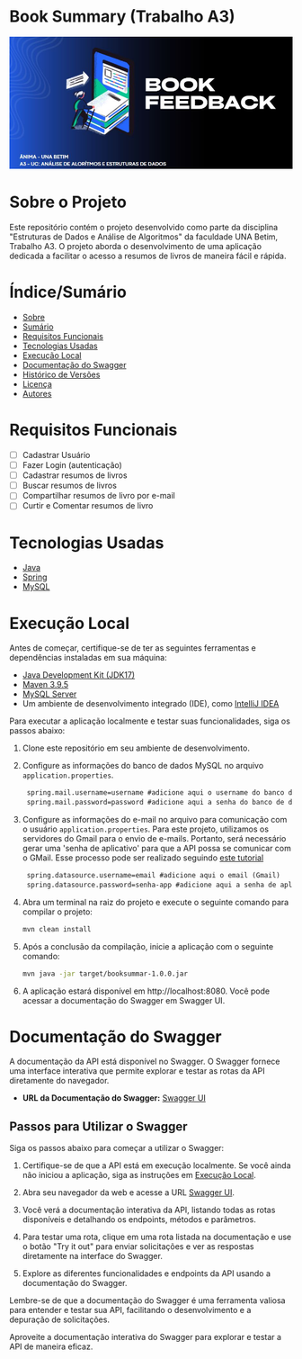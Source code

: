 # Book Summary (Trabalho A3)
![logo](img/logo.JPG)

# Sobre o Projeto

Este repositório contém o projeto desenvolvido como parte da disciplina "Estruturas de Dados e Análise de Algoritmos" da
faculdade UNA Betim, Trabalho A3. O projeto aborda o desenvolvimento de uma aplicação dedicada a facilitar o acesso a
resumos de livros de maneira fácil e rápida.

# Índice/Sumário

* [Sobre](#sobre-o-projeto)
* [Sumário](#índice/sumário)
* [Requisitos Funcionais](#requisitos-funcionais)
* [Tecnologias Usadas](#tecnologias-usadas)
* [Execução Local](#execução-local)
* [Documentação do Swagger](#documentação-do-swagger)
* [Histórico de Versões](#Histórico-de-Versões)
* [Licença](#Licença)
* [Autores](#autores)

# Requisitos Funcionais

- [ ] Cadastrar Usuário
- [ ] Fazer Login (autenticação)
- [ ] Cadastrar resumos de livros
- [ ] Buscar resumos de livros
- [ ] Compartilhar resumos de livro por e-mail
- [ ] Curtir e Comentar resumos de livro

# Tecnologias Usadas

- [Java](https://www.java.com/pt-BR/)
- [Spring](https://spring.io/)
- [MySQL](https://www.mysql.com/)

# Execução Local

Antes de começar, certifique-se de ter as seguintes ferramentas e dependências instaladas em sua máquina:

- [Java Development Kit (JDK17)](https://www.oracle.com/java/technologies/javase-downloads.html)
- [Maven 3.9.5](https://maven.apache.org/download.cgi)
- [MySQL Server](https://dev.mysql.com/downloads/installer/)
- Um ambiente de desenvolvimento integrado (IDE), como [IntelliJ IDEA](https://www.jetbrains.com/idea/)

Para executar a aplicação localmente e testar suas funcionalidades, siga os passos abaixo:

1. Clone este repositório em seu ambiente de desenvolvimento.

2. Configure as informações do banco de dados MySQL no arquivo `application.properties`.
   ```markdown
    spring.mail.username=username #adicione aqui o username do banco de dados
    spring.mail.password=password #adicione aqui a senha do banco de dados
   ```

3. Configure as informações do e-mail no arquivo para comunicação com o usuário `application.properties`.
   Para este projeto, utilizamos os servidores do Gmail para o envio de e-mails. Portanto, será necessário gerar uma
   'senha de aplicativo' para que a API possa se comunicar com o GMail. Esse processo pode ser realizado seguindo
   [este tutorial](https://www.jetbrains.com/idea/)
   ```markdown
    spring.datasource.username=email #adicione aqui o email (Gmail)
    spring.datasource.password=senha-app #adicione aqui a senha de aplicativo (Gmail)
   ```

4. Abra um terminal na raiz do projeto e execute o seguinte comando para compilar o projeto:
   ```bash
   mvn clean install
   ```
5. Após a conclusão da compilação, inicie a aplicação com o seguinte comando:
   ```bash
   mvn java -jar target/booksummar-1.0.0.jar
   ```
6. A aplicação estará disponível em http://localhost:8080. Você pode acessar a documentação do Swagger em Swagger UI.

# Documentação do Swagger

A documentação da API está disponível no Swagger. O Swagger fornece uma interface interativa que permite explorar e
testar as rotas da API diretamente do navegador.

- **URL da Documentação do Swagger:** [Swagger UI](http://localhost:8080/swagger-ui.html)

## Passos para Utilizar o Swagger

Siga os passos abaixo para começar a utilizar o Swagger:

1. Certifique-se de que a API está em execução localmente. Se você ainda não iniciou a aplicação, siga as instruções
   em [Execução Local](#execução-local).

2. Abra seu navegador da web e acesse a URL [Swagger UI](http://localhost:8080/swagger-ui.html).

3. Você verá a documentação interativa da API, listando todas as rotas disponíveis e detalhando os endpoints, métodos e
   parâmetros.

4. Para testar uma rota, clique em uma rota listada na documentação e use o botão "Try it out" para enviar solicitações
   e ver as respostas diretamente na interface do Swagger.

5. Explore as diferentes funcionalidades e endpoints da API usando a documentação do Swagger.

Lembre-se de que a documentação do Swagger é uma ferramenta valiosa para entender e testar sua API, facilitando o
desenvolvimento e a depuração de solicitações.

Aproveite a documentação interativa do Swagger para explorar e testar a API de maneira eficaz.


